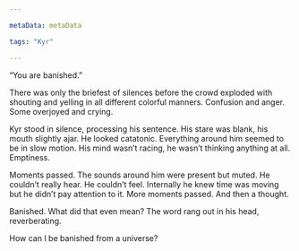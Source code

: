```yaml
---

metaData: metaData

tags: "Kyr"

---
```


“You are banished.”

There was only the briefest of silences before the crowd exploded with shouting and yelling in all different colorful manners. Confusion and anger. Some overjoyed and crying. 

Kyr stood in silence, processing his sentence. His stare was blank, his mouth slightly ajar. He looked catatonic. Everything around him seemed to be in slow motion. His mind wasn’t racing, he wasn’t thinking anything at all. Emptiness. 

Moments passed. The sounds around him were present but muted. He couldn’t really hear. He couldn’t feel. Internally he knew time was moving but he didn’t pay attention to it. More moments passed. And then a thought. 

Banished. What did that even mean? The word rang out in his head, reverberating. 

How can I be banished from a universe?